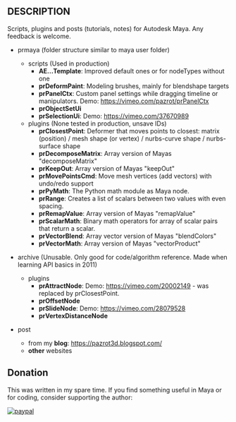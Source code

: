 ## DESCRIPTION
Scripts, plugins and posts (tutorials, notes) for Autodesk Maya. Any feedback is welcome.
* prmaya (folder structure similar to maya user folder) 
  * scripts (Used in production)
    * __AE...Template__: Improved default ones or for nodeTypes without one
    * __prDeformPaint__: Modeling brushes, mainly for blendshape targets 
    * __prPanelCtx__: Custom panel settings while dragging timeline or manipulators. Demo: https://vimeo.com/pazrot/prPanelCtx
    * __prObjectSetUi__
    * __prSelectionUi__: Demo: https://vimeo.com/37670989
  * plugins (None tested in production, unsave IDs)
    * __prClosestPoint__: Deformer that moves points to closest: matrix (position) / mesh shape (or vertex) / nurbs-curve shape / nurbs-surface shape
    * __prDecomposeMatrix__: Array version of Mayas "decomposeMatrix"
    * __prKeepOut__: Array version of Mayas "keepOut"
    * __prMovePointsCmd__: Move mesh vertices (add vectors) with undo/redo support
    * __prPyMath__: The Python math module as Maya node.
    * __prRange__: Creates a list of scalars between two values with even spacing.
    * __prRemapValue__: Array version of Mayas "remapValue"
    * __prScalarMath__: Binary math operators for array of scalar pairs that return a scalar.
    * __prVectorBlend__: Array vector version of Mayas "blendColors"
    * __prVectorMath__: Array version of Mayas "vectorProduct"

* archive (Unusable. Only good for code/algorithm reference. Made when learning API basics in 2011)
  * plugins
    * __prAttractNode__: Demo: https://vimeo.com/20002149 - was replaced by prClosestPoint.
    * __prOffsetNode__
    * __prSlideNode__: Demo: https://vimeo.com/28079528
    * __prVertexDistanceNode__
* post
   * from my __blog__: https://pazrot3d.blogspot.com/
   * __other__ websites


## Donation
This was written in my spare time. If you find something useful in Maya or for coding, consider supporting the author:

[![paypal](https://www.paypalobjects.com/en_US/i/btn/btn_donateCC_LG.gif)](https://www.paypal.com/cgi-bin/webscr?cmd=_s-xclick&hosted_button_id=7X4EJ8Z7NUSQW)
